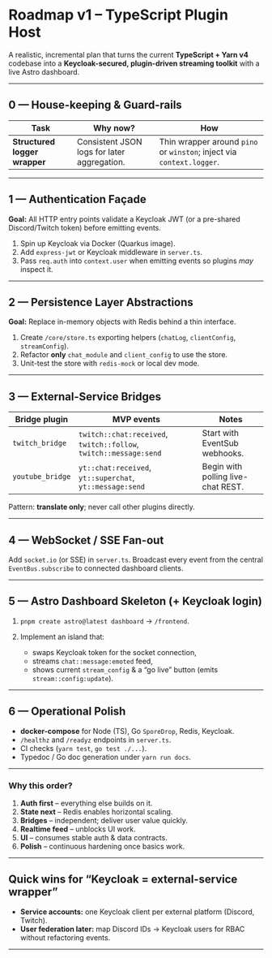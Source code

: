 # Roadmap v1 – TypeScript Plugin Host

A realistic, incremental plan that turns the current **TypeScript + Yarn v4** codebase into a **Keycloak-secured, plugin-driven streaming toolkit** with a live Astro dashboard.

---

## 0 — House-keeping & Guard-rails

| Task                          | Why now?                                    | How                                                                   |
| ----------------------------- | ------------------------------------------- | --------------------------------------------------------------------- |
| **Structured logger wrapper** | Consistent JSON logs for later aggregation. | Thin wrapper around `pino` or `winston`; inject via `context.logger`. |

---

## 1 — Authentication Façade

**Goal:** All HTTP entry points validate a Keycloak JWT (or a pre-shared Discord/Twitch token) before emitting events.

1. Spin up Keycloak via Docker (Quarkus image).
2. Add `express-jwt` or Keycloak middleware in `server.ts`.
3. Pass `req.auth` into `context.user` when emitting events so plugins *may* inspect it.

---

## 2 — Persistence Layer Abstractions

**Goal:** Replace in-memory objects with Redis behind a thin interface.

1. Create `/core/store.ts` exporting helpers (`chatLog`, `clientConfig`, `streamConfig`).
2. Refactor **only** `chat_module` and `client_config` to use the store.
3. Unit-test the store with `redis-mock` or local dev mode.

---

## 3 — External-Service Bridges

| Bridge plugin    | MVP events                                                        | Notes                              |
| ---------------- | ----------------------------------------------------------------- | ---------------------------------- |
| `twitch_bridge`  | `twitch::chat:received`, `twitch::follow`, `twitch::message:send` | Start with EventSub webhooks.      |
| `youtube_bridge` | `yt::chat:received`, `yt::superchat`, `yt::message:send`          | Begin with polling live-chat REST. |

Pattern: **translate only**; never call other plugins directly.

---

## 4 — WebSocket / SSE Fan-out

Add `socket.io` (or SSE) in `server.ts`.
Broadcast every event from the central `EventBus.subscribe` to connected dashboard clients.

---

## 5 — Astro Dashboard Skeleton (+ Keycloak login)

1. `pnpm create astro@latest dashboard` → `/frontend`.
2. Implement an island that:

   * swaps Keycloak token for the socket connection,
   * streams `chat::message:emoted` feed,
   * shows current `stream_config` & a “go live” button (emits `stream::config:update`).

---

## 6 — Operational Polish

* **docker-compose** for Node (TS), Go `SporeDrop`, Redis, Keycloak.
* `/healthz` and `/readyz` endpoints in `server.ts`.
* CI checks (`yarn test`, `go test ./...`).
* Typedoc / Go doc generation under `yarn run docs`.

---

### Why this order?

1. **Auth first** – everything else builds on it.
2. **State next** – Redis enables horizontal scaling.
3. **Bridges** – independent; deliver user value quickly.
4. **Realtime feed** – unblocks UI work.
5. **UI** – consumes stable auth & data contracts.
6. **Polish** – continuous hardening once basics work.

---

## Quick wins for “Keycloak = external-service wrapper”

* **Service accounts:** one Keycloak client per external platform (Discord, Twitch).
* **User federation later:** map Discord IDs → Keycloak users for RBAC without refactoring events.

---